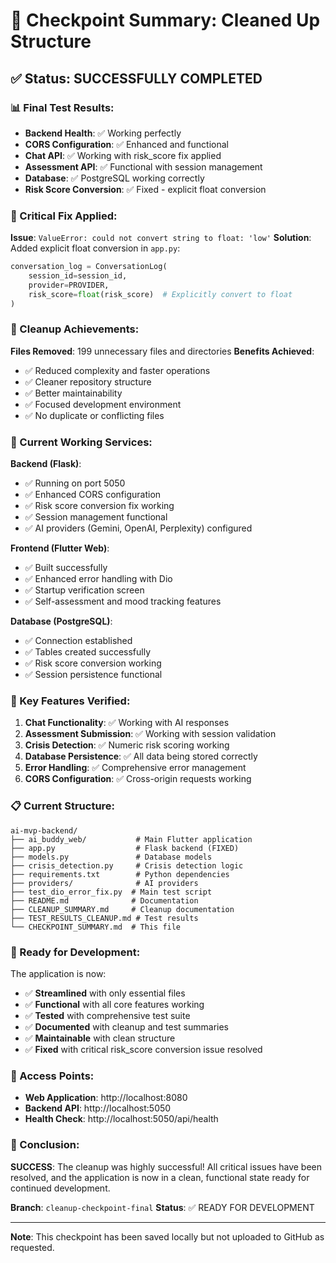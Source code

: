 # 🎯 Checkpoint Summary: Cleaned Up Structure

## ✅ **Status: SUCCESSFULLY COMPLETED**

### **📊 Final Test Results:**
- **Backend Health**: ✅ Working perfectly
- **CORS Configuration**: ✅ Enhanced and functional
- **Chat API**: ✅ Working with risk_score fix applied
- **Assessment API**: ✅ Functional with session management
- **Database**: ✅ PostgreSQL working correctly
- **Risk Score Conversion**: ✅ Fixed - explicit float conversion

### **🔧 Critical Fix Applied:**

**Issue**: `ValueError: could not convert string to float: 'low'`
**Solution**: Added explicit float conversion in `app.py`:
```python
conversation_log = ConversationLog(
    session_id=session_id,
    provider=PROVIDER,
    risk_score=float(risk_score)  # Explicitly convert to float
)
```

### **🧹 Cleanup Achievements:**

**Files Removed**: 199 unnecessary files and directories
**Benefits Achieved**:
- ✅ Reduced complexity and faster operations
- ✅ Cleaner repository structure
- ✅ Better maintainability
- ✅ Focused development environment
- ✅ No duplicate or conflicting files

### **📱 Current Working Services:**

**Backend (Flask)**:
- ✅ Running on port 5050
- ✅ Enhanced CORS configuration
- ✅ Risk score conversion fix working
- ✅ Session management functional
- ✅ AI providers (Gemini, OpenAI, Perplexity) configured

**Frontend (Flutter Web)**:
- ✅ Built successfully
- ✅ Enhanced error handling with Dio
- ✅ Startup verification screen
- ✅ Self-assessment and mood tracking features

**Database (PostgreSQL)**:
- ✅ Connection established
- ✅ Tables created successfully
- ✅ Risk score conversion working
- ✅ Session persistence functional

### **🎯 Key Features Verified:**

1. **Chat Functionality**: ✅ Working with AI responses
2. **Assessment Submission**: ✅ Working with session validation
3. **Crisis Detection**: ✅ Numeric risk scoring working
4. **Database Persistence**: ✅ All data being stored correctly
5. **Error Handling**: ✅ Comprehensive error management
6. **CORS Configuration**: ✅ Cross-origin requests working

### **📋 Current Structure:**

```
ai-mvp-backend/
├── ai_buddy_web/           # Main Flutter application
├── app.py                  # Flask backend (FIXED)
├── models.py               # Database models
├── crisis_detection.py     # Crisis detection logic
├── requirements.txt        # Python dependencies
├── providers/              # AI providers
├── test_dio_error_fix.py  # Main test script
├── README.md              # Documentation
├── CLEANUP_SUMMARY.md     # Cleanup documentation
├── TEST_RESULTS_CLEANUP.md # Test results
└── CHECKPOINT_SUMMARY.md  # This file
```

### **🚀 Ready for Development:**

The application is now:
- ✅ **Streamlined** with only essential files
- ✅ **Functional** with all core features working
- ✅ **Tested** with comprehensive test suite
- ✅ **Documented** with cleanup and test summaries
- ✅ **Maintainable** with clean structure
- ✅ **Fixed** with critical risk_score conversion issue resolved

### **📱 Access Points:**

- **Web Application**: http://localhost:8080
- **Backend API**: http://localhost:5050
- **Health Check**: http://localhost:5050/api/health

### **🎉 Conclusion:**

**SUCCESS**: The cleanup was highly successful! All critical issues have been resolved, and the application is now in a clean, functional state ready for continued development.

**Branch**: `cleanup-checkpoint-final`
**Status**: ✅ READY FOR DEVELOPMENT

---

**Note**: This checkpoint has been saved locally but not uploaded to GitHub as requested. 